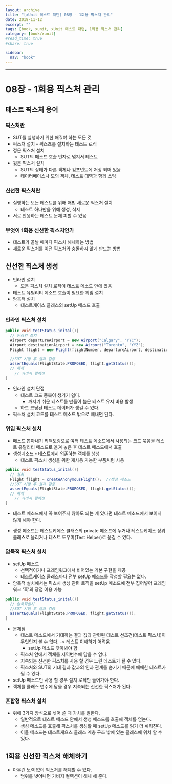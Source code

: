 ```yaml
---
layout: archive
title: "[xUnit 테스트 패턴] 08장 - 1회용 픽스처 관리"
date: 2018-11-12
excerpt: ""
tags: [book, xunit, xUnit 테스트 패턴, 1회용 픽스처 관리]
category: [book/xunit]
#read_time: true
#share: true

sidebar:
  nav: "book"
---
```


* * *

# 08장 - 1회용 픽스처 관리

## 테스트 픽스처 용어

### 픽스처란

* SUT를 실행하기 위한 해줘야 하는 모든 것
* 픽스처 설치 - 픽스츠를 설치하는 테스트 로직
* 정문 픽스처 설치
  * SUT의 메소드 호출 인자로 넘겨서 테스트
* 뒷문 픽스처 설치
  * SUT의 상태가 다른 객체나 컴포넌트에 저장 되어 있음
  * 데이터베이스나 모의 객체, 테스트 대역과 함께 쓰임

### 신선한 픽스처란

* 실행하는 모든 테스트를 위해 매법 새로운 픽스처 설치
  * 테스트 하나만을 위해 생성, 삭제
* 서로 반응하는 테스트 문제 피할 수 있음

### 무엇이 1회용 신선한 픽스처인가

* 테스트가 끝날 때마다 픽스처 해체하는 방법
* 새로운 픽스처를 이전 픽스처와 충돌하지 않게 만드는 방법

## 신선한 픽스처 생성

* 인라인 설치
  * 모든 픽스처 설치 로직이 테스트 메소드 안에 있음
* 테스트 유틸리티 메소드 호출이 필요한 위임 설치
* 암묵적 설치
  * 테스트케이스 클래스의 setUp 메소드 호출

### 인라인 픽스처 설치

```java
public void testStatus_inital(){
  // 인라인 설치
  Airport departureAirport = new Airport("Calgary", "YYC");
  Airport destinationAirport = new Airport("Toronto", "YYZ");
  Flight flight = new Flight(flightNumber, departureAirport, destinationAirport);

  //SUT 시행 후 결과 검증
  assertEquals(FlightState.PROPOSED, flight.getStatus());
  // 해체
    // 가비지 컬렉션
}
```

* 인라인 설치 단점
  * 테스트 코드 중복이 생기기 쉽다.
    * 깨지기 쉬운 테스트를 만들어 높은 테스트 유지 비용 발생
  * 하드 코딩된 테스트 데이터가 생길 수 있다.
* 픽스처 설치 코드를 테스트 메소드 밖으로 빼내면 된다.

### 위임 픽스처 설치

* 메소드 뽑아내기 리팩토링으로 여러 테스트 메소드에서 사용되는 코드 묶음을 테스트 유틸리티 메소드로 옮겨 놓은 후 테스트 메소드에서 호출
* 생성메소드 - 테스트에서 의존하는 객체를 생성
  * 테스트 픽스처 생성을 위한 재사용 가능한 부품처럼 사용

```java
public void testStatus_inital(){
  // 설치
  Flight flight = createAnonymousFlight();  //생성 메소드
  //SUT 시행 후 결과 검증
  assertEquals(FlightState.PROPOSED, flight.getStatus());
  // 해체
    // 가비지 컬렉션
}
```

* 테스트 메소드에서 꼭 보여주지 않아도 되는 게 있다면 테스트 메소드에서 보이지 않게 해야 한다.

* 생성 메소드는 테스트케에스 클래스의 private 메소드에 두거나 테스트케이스 상위 클래스로 올리거나 테스트 도우미(Test Helper)로 옮길 수 있다.

### 암묵적 픽스처 설치

* setUp 메소드
  * 선택적이거나 프레임워크에서 비어있는 기본 구현을 제공
  * 테스트케이스 클래스마다 전부 setUp 메소드를 작성할 필요는 없다.
* 암묵적 설치에서는 픽스처 생성 관련 로직을 setUp 메소드에 전부 집어넣어 프레임워크 '훅'의 장점 이용 가능

```java
public void testStatus_inital(){
  // 암묵적설치
  //SUT 시행 후 결과 검증
  assertEquals(FlightState.PROPOSED, flight.getStatus());
}
```

* 문제점
  * 테스트 메소드에서 기대하는 결과 값과 관련된 테스트 선조건(테스트 픽스처)이 무엇인지 볼 수 없다. -> 테스트 이해하기 어려움
    * setUp 메소드 찾아봐야 함
  * 픽스처 안에서 객체를 지역변수에 담을 수 없다.
  * 지속되는 신선한 픽스처를 사용 할 경우 느린 테스트가 될 수 있다.
  * 픽스처와 SUT의 기대 결과 값과의 인과 관계를 숨기기 때문에 애매한 테스트가 될 수 있다.
* setUp 메소드만 사용 할 경우 설치 로직만 들어가야 한다.
* 객체를 클래스 변수에 담을 경우 지속되는 신선한 픽스처가 된다.

### 혼합형 픽스처 설치

* 위에 3가지 방식으로 섞어 쓸 때 가치를 발한다.
  * 일반적으로 테스트 메소드 안에서 생성 메소드를 호출해 객체를 얻는다.
  * 생성 메소드를 호출해 픽스처를 생성할 때 setUp 메소드를 읽기 더 쉬워진다.
  * 이들 메소드는 테스트케으스 클래스 계층 구조 밖에 있는 클래스에 위치 할 수 있다.

## 1회용 신선한 픽스처 해체하기

* 아무런 노력 없이 픽스처를 해체할 수 있다.
  * 범위를 벗어나면 가비지 컬렉션이 해체 해 준다.
